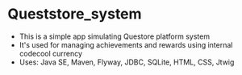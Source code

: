 # Queststore_system 

* This is a simple app simulating Questore platform system
* It's used for managing achievements and rewards using internal
  codecool currency
* Uses: Java SE, Maven, Flyway, JDBC, SQLite, HTML, CSS, Jtwig

